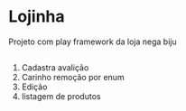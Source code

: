 # Lojinha
Projeto  com play framework da loja nega biju

##
<ol>
  <li>Cadastra avalição</li>
  <li>Carinho remoção por enum</li>
  <li>Edição</li>
  <li>listagem de produtos</li>
</ol>
